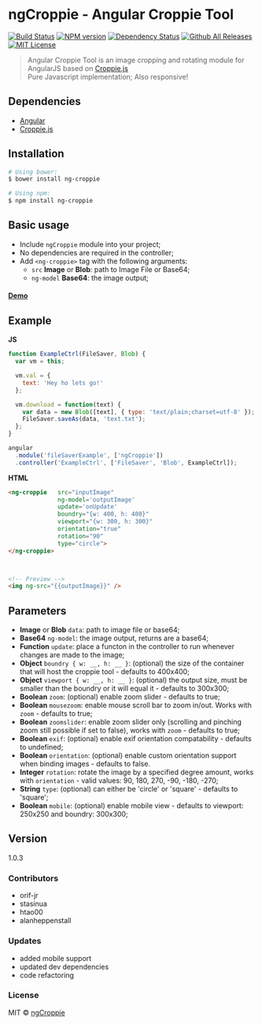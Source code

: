 # ngCroppie - Angular Croppie Tool

[![Build Status][travis-image]][travis-url]
[![NPM version][npm-image]][npm-url]
[![Dependency Status][depstat-image]][depstat-url]
[![Github All Releases][github-downloads-image]][github-downloads-url]
[![MIT License][license-image]][license-url]

> Angular Croppie Tool is an image cropping and rotating module for AngularJS based on [Croppie.js](https://github.com/Foliotek/Croppie/)<br>
Pure Javascript implementation; Also responsive!

## Dependencies
- [Angular](https://github.com/angular/angular.js)
- [Croppie.js](https://github.com/Foliotek/Croppie/)

## Installation

```sh
# Using bower:
$ bower install ng-croppie

# Using npm:
$ npm install ng-croppie
```

## Basic usage
- Include `ngCroppie` module into your project;
- No dependencies are required in the controller;
- Add `<ng-croppie>` tag with the following arguments:
  - `src` **Image** or **Blob**: path to Image File or Base64;
  - `ng-model` **Base64**: the image output;

#### [Demo](http://orif-jr.github.io/ng-croppie/#demo)

## Example
**JS**
```js
function ExampleCtrl(FileSaver, Blob) {
  var vm = this;

  vm.val = {
    text: 'Hey ho lets go!'
  };

  vm.download = function(text) {
    var data = new Blob([text], { type: 'text/plain;charset=utf-8' });
    FileSaver.saveAs(data, 'text.txt');
  };
}

angular
  .module('fileSaverExample', ['ngCroppie'])
  .controller('ExampleCtrl', ['FileSaver', 'Blob', ExampleCtrl]);
```

**HTML**
```html
<ng-croppie   src="inputImage"
              ng-model='outputImage'
              update='onUpdate'
              boundry="{w: 400, h: 400}"
              viewport="{w: 300, h: 300}"
              orientation="true"
              rotation="90"
              type="circle">
</ng-croppie>



<!-- Preview -->
<img ng-src="{{outputImage}}" />
```




## Parameters
- **Image** or **Blob** `data`: path to image file or base64;
- **Base64** `ng-model`: the image output, returns are a base64;
- **Function** `update`: place a functon in the controller to run whenever changes are made to the image;
- **Object** `boundry { w: __, h: __ }`: (optional) the size of the container that will host the croppie tool - defaults to 400x400;
- **Object** `viewport { w: __, h: __ }`: (optional) the output size, must be smaller than the boundry or it will equal it - defaults to 300x300;
- **Boolean** `zoom`: (optional) enable zoom slider - defaults to true;
- **Boolean** `mousezoom`: enable mouse scroll bar to zoom in/out. Works with `zoom` - defaults to true;
- **Boolean** `zoomslider`: enable zoom slider only (scrolling and pinching zoom still possible if set to false), works with `zoom` - defaults to true;
- **Boolean** `exif`: (optional) enable exif orientation compatability - defaults to undefined;
- **Boolean** `orientation`: (optional) enable custom orientation support when binding images - defaults to false.
- **Integer** `rotation`: rotate the image by a specified degree amount, works with `orientation` - valid values: 90, 180, 270, -90, -180, -270;
- **String** `type`: (optional) can either be 'circle' or 'square' - defaults to 'square';
- **Boolean** `mobile`: (optional) enable mobile view - defaults to viewport: 250x250 and boundry: 300x300;

## Version
1.0.3

### Contributors

- orif-jr
- stasinua
- htao00
- alanheppenstall

### Updates
- added mobile support
- updated dev dependencies
- code refactoring

### License
MIT © [ngCroppie](https://github.com/allenRoyston/ngCroppie)

[travis-url]: https://img.shields.io/travis/allenRoyston/ngCroppie
[travis-image]: https://img.shields.io/travis/allenRoyston/ngCroppie.svg

[npm-url]: https://npmjs.org/package/ng-croppie
[npm-image]: https://img.shields.io/npm/v/ng-croppie.svg

<!--
from david-dm
[depstat-url]: https://david-dm.org/allenRoyston/ngCroppie
[depstat-image]: https://david-dm.org/allenRoyston/ngCroppie.svg
-->
[depstat-url]: https://gemnasium.com/github.com/allenRoyston/ngCroppie
[depstat-image]: https://gemnasium.com/badges/github.com/allenRoyston/ngCroppie.svg
<!--
[![DevDependencies Status][devdepstat-image]][devdepstat-url]
[devdepstat-url]: https://david-dm.org/allenRoyston/ngCroppie?type=dev
[devdepstat-image]: https://david-dm.org/allenRoyston/ngCroppie/dev-status.svg
-->
[github-downloads-url]: https://img.shields.io/github/downloads/allenRoyston/ngCroppie
[github-downloads-image]: https://img.shields.io/github/downloads/allenRoyston/ngCroppie/total.svg

[license-image]: https://img.shields.io/badge/license-MIT-blue.svg
[license-url]: LICENSE
